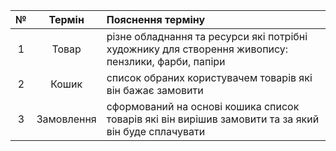 |№|Термін|Пояснення терміну|
|:-:|:-:|:-|
|1|Товар|різне обладнання та ресурси які потрібні художнику для створення живопису: пензлики, фарби, папіри|
|2|Кошик|список обраних користувачем товарів які він бажає замовити|
|3|Замовлення|сформований на основі кошика список товарів які він вирішив замовити та за який він буде сплачувати|
